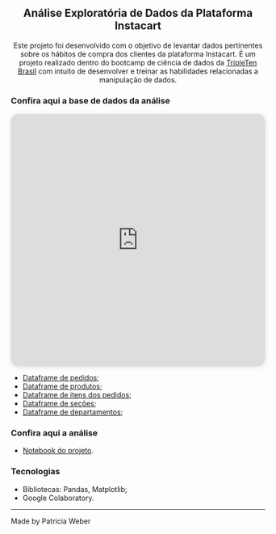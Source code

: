 
<h2 align="center">
  Análise Exploratória de Dados da Plataforma Instacart
</h2>

<p align="center">
  Este projeto foi desenvolvido com o objetivo de levantar dados pertinentes sobre os hábitos de compra dos clientes da plataforma Instacart. É um projeto realizado dentro do bootcamp de ciência de dados da <a href="https://tripleten.com">TripleTen Brasil</a> com intuito de desenvolver e treinar as habilidades relacionadas a manipulação de dados. </a>
</p>



   </a>
</p>



###  Confira aqui a base de dados da análise

<iframe width="100%" height="500px" style="box-shadow: 0 2px 8px 0 rgba(63,69,81,0.16); border-radius:15px;" allowtransparency="true" allowfullscreen="true" scrolling="no" title="Embedded DrawSQL IFrame" frameborder="0" src="https://drawsql.app/teams/patricia-weber/diagrams/instacart-database/embed"></iframe>

- [Dataframe de pedidos](https://practicum-content.s3.us-west-1.amazonaws.com/new-markets/Data_Refactored_2_sprint/datasets/instacart_orders.csv);
- [Dataframe de produtos](https://practicum-content.s3.us-west-1.amazonaws.com/new-markets/Data_Refactored_2_sprint/datasets/products.csv);
- [Dataframe de itens dos pedidos](https://practicum-content.s3.us-west-1.amazonaws.com/new-markets/Data_Refactored_2_sprint/order_products.csv);
- [Dataframe de seções](https://practicum-content.s3.us-west-1.amazonaws.com/new-markets/Data_Refactored_2_sprint/datasets/aisles.csv);
- [Dataframe de departamentos](https://practicum-content.s3.us-west-1.amazonaws.com/new-markets/Data_Refactored_2_sprint/datasets/departments.csv);

###  Confira aqui a análise

- [Notebook do projeto](https://github.com/pat-weber/AED_Instacart/blob/main/AED_Instacart.ipynb).



###  Tecnologias 

-  Bibliotecas: Pandas, Matplotlib;
-  Google Colaboratory.



---

Made by Patricia Weber

